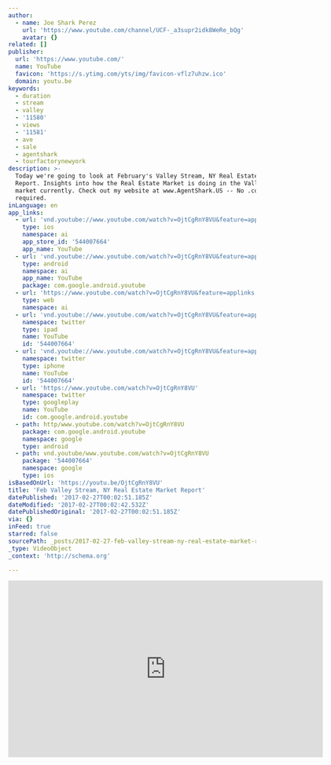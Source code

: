 ```yaml
---
author:
  - name: Joe Shark Perez
    url: 'https://www.youtube.com/channel/UCF-_a3supr2idk8WeRe_bQg'
    avatar: {}
related: []
publisher:
  url: 'https://www.youtube.com/'
  name: YouTube
  favicon: 'https://s.ytimg.com/yts/img/favicon-vflz7uhzw.ico'
  domain: youtu.be
keywords:
  - duration
  - stream
  - valley
  - '11580'
  - views
  - '11581'
  - ave
  - sale
  - agentshark
  - tourfactorynewyork
description: >-
  Today we're going to look at February's Valley Stream, NY Real Estate Market
  Report. Insights into how the Real Estate Market is doing in the Valley Stream
  market currently. Check out my website at www.AgentShark.US -- No .com
  required.
inLanguage: en
app_links:
  - url: 'vnd.youtube://www.youtube.com/watch?v=OjtCgRnY8VU&feature=applinks'
    type: ios
    namespace: ai
    app_store_id: '544007664'
    app_name: YouTube
  - url: 'vnd.youtube://www.youtube.com/watch?v=OjtCgRnY8VU&feature=applinks'
    type: android
    namespace: ai
    app_name: YouTube
    package: com.google.android.youtube
  - url: 'https://www.youtube.com/watch?v=OjtCgRnY8VU&feature=applinks'
    type: web
    namespace: ai
  - url: 'vnd.youtube://www.youtube.com/watch?v=OjtCgRnY8VU&feature=applinks'
    namespace: twitter
    type: ipad
    name: YouTube
    id: '544007664'
  - url: 'vnd.youtube://www.youtube.com/watch?v=OjtCgRnY8VU&feature=applinks'
    namespace: twitter
    type: iphone
    name: YouTube
    id: '544007664'
  - url: 'https://www.youtube.com/watch?v=OjtCgRnY8VU'
    namespace: twitter
    type: googleplay
    name: YouTube
    id: com.google.android.youtube
  - path: http/www.youtube.com/watch?v=OjtCgRnY8VU
    package: com.google.android.youtube
    namespace: google
    type: android
  - path: vnd.youtube/www.youtube.com/watch?v=OjtCgRnY8VU
    package: '544007664'
    namespace: google
    type: ios
isBasedOnUrl: 'https://youtu.be/OjtCgRnY8VU'
title: 'Feb Valley Stream, NY Real Estate Market Report'
datePublished: '2017-02-27T00:02:51.185Z'
dateModified: '2017-02-27T00:02:42.532Z'
datePublishedOriginal: '2017-02-27T00:02:51.185Z'
via: {}
inFeed: true
starred: false
sourcePath: _posts/2017-02-27-feb-valley-stream-ny-real-estate-market-report.md
_type: VideoObject
_context: 'http://schema.org'

---
```

<iframe src="https://cdn.embedly.com/widgets/media.html?src=https%3A%2F%2Fwww.youtube.com%2Fembed%2FOjtCgRnY8VU%3Ffeature%3Doembed&amp;url=http%3A%2F%2Fwww.youtube.com%2Fwatch%3Fv%3DOjtCgRnY8VU&amp;image=https%3A%2F%2Fi.ytimg.com%2Fvi%2FOjtCgRnY8VU%2Fhqdefault.jpg&amp;key=b7d04c9b404c499eba89ee7072e1c4f7&amp;type=text%2Fhtml&amp;schema=youtube" width="640" height="360" scrolling="no" frameborder="0" allowfullscreen="" style=""></iframe>